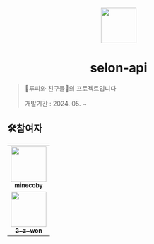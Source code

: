 # 

<div align="center">
<img src="https://i.ibb.co/ccwB1q7/UNTOC.jpg" width="80 alt=""/>
</div>

# <div align="center">selon-api</div>

>
> 🐹루피와 친구들🐹의 프로젝트입니다
>
> 
> 
> 
>  
> 개발기간 : 2024. 05. ~

## 🛠️참여자

<table>  
<td align="center">
<a href="https://github.com/minecoby">
<img src="https://avatars.githubusercontent.com/u/127065808?v=4" width="80" alt=""/>
<br />
<sub><b>minecoby</b></sub>
</a>
<br />
</td>

<tr>
<td align="center">
<a href="https://github.com/2-z-won">
<img src="https://avatars.githubusercontent.com/u/148948672?v=4" width="80" alt=""/>
<br />
<sub><b>2-z-won</b></sub>
</a>
<br />
</td>
</table>
